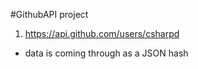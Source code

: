 #GithubAPI project

1. https://api.github.com/users/csharpd
 - data is coming through as a JSON hash